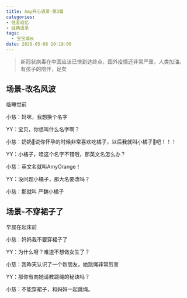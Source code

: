 ```yaml
---
title: Amy开心语录-第3篇
categories:
- 往昔追忆
- 经典语录
tags:
  - 宝宝成长
date: 2020-05-08 10:18:00
---
```


> 新冠状病毒在中国应该已快到达终点，国外疫情还非常严重，人类加油。
> 有孩子的陪伴，足矣

## 场景-改名风波

临睡觉前

小慈：妈咪，我想换个名字

YY：宝贝，你想叫什么名字啊？

小慈：奶奶👵说你怀孕的时候非常喜欢吃橘子，以后我就叫小橘子🍊吧！！！

YY：小橘子，哇这个名字不错哦，那英文名怎么办？

小慈：英文名就叫AmyOrange！

YY：没问题小橘子，那大名要改吗？

小慈：那就叫 严魏小橘子

## 场景-不穿裙子了

早晨在起床前

小慈：妈妈我不要穿裙子了

YY：为什么呀？难道不想做女生了？

小慈：我昨天认识了一个新朋友，她跳绳非常厉害

YY：那你有向她请教跳绳的秘诀吗？

小慈：不能穿裙子，和妈妈一起跳绳。
